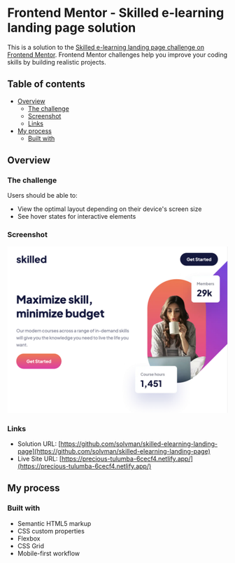# Frontend Mentor - Skilled e-learning landing page solution

This is a solution to the [Skilled e-learning landing page challenge on Frontend Mentor](https://www.frontendmentor.io/challenges/skilled-elearning-landing-page-S1ObDrZ8q). Frontend Mentor challenges help you improve your coding skills by building realistic projects.

## Table of contents

- [Overview](#overview)
  - [The challenge](#the-challenge)
  - [Screenshot](#screenshot)
  - [Links](#links)
- [My process](#my-process)
  - [Built with](#built-with)

## Overview

### The challenge

Users should be able to:

- View the optimal layout depending on their device's screen size
- See hover states for interactive elements

### Screenshot

![screenshot](./screenshot.png)

### Links

- Solution URL: [https://github.com/solvman/skilled-elearning-landing-page](https://github.com/solvman/skilled-elearning-landing-page)
- Live Site URL: [https://precious-tulumba-6cecf4.netlify.app/](https://precious-tulumba-6cecf4.netlify.app/)

## My process

### Built with

- Semantic HTML5 markup
- CSS custom properties
- Flexbox
- CSS Grid
- Mobile-first workflow
